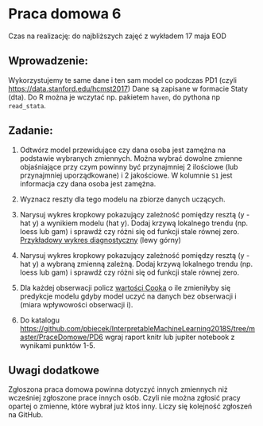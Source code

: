 # Praca domowa 6

Czas na realizację: do najbliższych zajęć z wykładem 17 maja EOD

## Wprowadzenie:

Wykorzystujemy te same dane i ten sam model co podczas PD1 (czyli https://data.stanford.edu/hcmst2017)
Dane są zapisane w formacie Staty (dta). Do R można je wczytać np. pakietem `haven`, do pythona np `read_stata`.

## Zadanie:

1. Odtwórz model przewidujące czy dana osoba jest zamężna na podstawie wybranych zmiennych. Można wybrać dowolne zmienne objaśniające przy czym powinny być przynajmniej 2 ilościowe (lub przynajmniej uporządkowane) i 2 jakościowe. 
W kolumnie `S1` jest informacja czy dana osoba jest zamężna.

2. Wyznacz reszty dla tego modelu na zbiorze danych uczących.

3. Narysuj wykres kropkowy pokazujący zależność pomiędzy resztą (y - hat y) a wynikiem modelu (hat y). Dodaj krzywą lokalnego trendu (np. loess lub gam) i sprawdź czy różni się od funkcji stale równej zero. [Przykładowy wykres diagnostyczny](https://i.stack.imgur.com/7gT6g.jpg) (lewy górny)

4. Narysuj wykres kropkowy pokazujący zależność pomiędzy resztą (y - hat y) a wybraną zmienną zależną. Dodaj krzywą lokalnego trendu (np. loess lub gam) i sprawdź czy różni się od funkcji stale równej zero.

5. Dla każdej obserwacji policz [wartości Cooka](https://en.wikipedia.org/wiki/Cook%27s_distance) o ile zmieniłyby się predykcje modelu gdyby model uczyć na danych bez obserwacji i (miara wpływowości obserwacji i).

6. Do katalogu https://github.com/pbiecek/InterpretableMachineLearning2018S/tree/master/PraceDomowe/PD6 wgraj raport knitr lub jupiter notebook z wynikami punktów 1-5. 

## Uwagi dodatkowe

Zgłoszona praca domowa powinna dotyczyć innych zmiennych niż wcześniej zgłoszone prace innych osób. Czyli nie można zgłosić pracy opartej o zmienne, które wybrał już ktoś inny. Liczy się kolejność zgłoszeń na GitHub.
